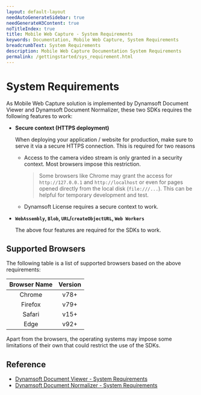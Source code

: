 ```yaml
---
layout: default-layout
needAutoGenerateSidebar: true
needGenerateH3Content: true
noTitleIndex: true
title: Mobile Web Capture - System Requirements
keywords: Documentation, Mobile Web Capture, System Requirements
breadcrumbText: System Requirements
description: Mobile Web Capture Documentation System Requirements
permalink: /gettingstarted/sys_requirement.html
---
```


# System Requirements

As Mobile Web Capture solution is implemented by Dynamsoft Document Viewer and Dynamsoft Document Normalizer, these two SDKs requires the following features to work:

- **Secure context (HTTPS deployment)**

  When deploying your application / website for production, make sure to serve it via a secure HTTPS connection. This is required for two reasons

  - Access to the camera video stream is only granted in a security context. Most browsers impose this restriction.
    > Some browsers like Chrome may grant the access for `http://127.0.0.1` and `http://localhost` or even for pages opened directly from the local disk (`file:///...`). This can be helpful for temporary development and test.

  - Dynamsoft License requires a secure context to work.

- **`WebAssembly`, `Blob`, `URL`/`createObjectURL`, `Web Workers`**

  The above four features are required for the SDKs to work.

## Supported Browsers

The following table is a list of supported browsers based on the above requirements:

  | Browser Name |             Version              |
  | :----------: | :------------------------------: |
  |    Chrome    |             v78+                 |
  |   Firefox    |             v79+                 |
  |    Safari    |             v15+                 |
  |     Edge     |             v92+                 |

Apart from the browsers, the operating systems may impose some limitations of their own that could restrict the use of the SDKs.

## Reference

- [Dynamsoft Document Viewer - System Requirements](https://www.dynamsoft.com/document-viewer/docs/gettingstarted/sys_requirement.html)
- [Dynamsoft Document Normalizer - System Requirements](https://www.dynamsoft.com/document-normalizer/docs/web/programming/javascript/user-guide/index.html#system-requirements)
